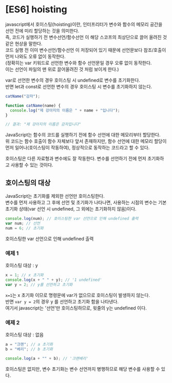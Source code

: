 # [ES6] hoisting

javascript에서 호이스팅(hoisting)이란, 인터프리터가 변수와 함수의 메모리 공간을 선언 전에 미리 할당하는 것을 의미한다.  
즉, 코드가 실행하기 전 변수선언/함수선언 이 해당 스코프의 최상단으로 끌어 올려진 것 같은 현상을 말한다.  
코드 실행 전 이미 변수선언/함수선언 이 저장되어 있기 때문에 선언문보다 참조/호출이 먼저 나와도 오류 없이 동작한다.  
(정확히는 var 키워드로 선언한 변수와 함수 선언문일 경우 오류 없이 동작한다.  
 이는 선언이 파일의 맨 위로 끌어올려진 것 처럼 보이게 한다.)

var로 선언한 변수의 경우 호이스팅 시 undefined로 변수를 초기화한다.  
반면 let과 const로 선언한 변수의 경우 호이스팅 시 변수를 초기화하지 않는다.

```js
catName("감자");

function catName(name) {
  console.log("제 강아지의 이름은 " + name + "입니다");
}

// 결과: "제 강아지의 이름은 감자입니다"
```

JavaScript는 함수의 코드를 실행하기 전에 함수 선언에 대한 메모리부터 할당한다.  
위 코드는 함수 호출이 함수 자체보다 앞서 존재하지만, 함수 선언에 대한 메모리 할당이 먼저 일어나(호이스팅이 작동하여), 정상적으로 동작하는 코드라고 할 수 있다.

호이스팅은 다른 자료형과 변수에도 잘 작동한다. 변수를 선언하기 전에 먼저 초기화하고 사용할 수 있는 것이다.

## 호이스팅의 대상

JavaScript는 초기화를 제외한 선언만 호이스팅한다.  
변수를 먼저 사용하고 그 후에 선언 및 초기화가 나타나면, 사용하는 시점의 변수는 기본 초기화 상태(var 선언 시 undefined, 그 외에는 초기화하지 않음)이다.

```js
console.log(num); // 호이스팅한 var 선언으로 인해 undefined 출력
var num; // 선언
num = 6; // 초기화
```

호이스팅한 var 선언으로 인해 undefined 출력

### 예제 1

호이스팅 대상 : y

```js
x = 1; // x 초기화
console.log(x + " " + y); // '1 undefined'
var y = 2; // y를 선언하고 초기화
```

`x=1`는 x 초기화 이므로 명령문에 var가 없으므로 호이스팅이 발생하지 않는다.  
반면 `var y = 2`의 경우 y 를 선언하고 초기화 함을 나타낸다.  
여기서 javascript는 '선언'만 호이스팅하므로, 윗줄의 y는 undefined 이다.

### 예제 2

호이스팅 대상 : 없음

```js
a = "크랜"; // a 초기화
b = "베리"; // b 초기화

console.log(a + "" + b); // '크랜베리'
```

호이스팅은 없지만, 변수 초기화는 변수 선언까지 병행하므로 해당 변수를 사용할 수 있다.
